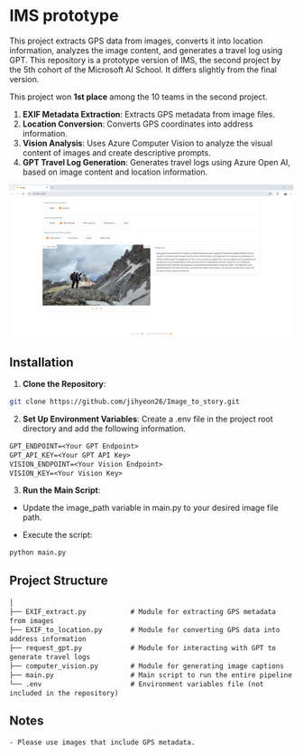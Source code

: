 # IMS prototype

This project extracts GPS data from images, converts it into location information, analyzes the image content, and generates a travel log using GPT. This repository is a prototype version of IMS, the second project by the 5th cohort of the Microsoft AI School. It differs slightly from the final version.

This project won **1st place** among the 10 teams in the second project.

1. **EXIF Metadata Extraction**: Extracts GPS metadata from image files.
2. **Location Conversion**: Converts GPS coordinates into address information.
3. **Vision Analysis**: Uses Azure Computer Vision to analyze the visual content of images and create descriptive prompts.
4. **GPT Travel Log Generation**: Generates travel logs using Azure Open AI, based on image content and location information.

![UI Screenshot](results/dol.png)<br>

## Installation

1. **Clone the Repository**:
```bash
git clone https://github.com/jihyeon26/Image_to_story.git
```

2. **Set Up Environment Variables**: Create a .env file in the project root directory and add the following information.
```
GPT_ENDPOINT=<Your GPT Endpoint>
GPT_API_KEY=<Your GPT API Key>
VISION_ENDPOINT=<Your Vision Endpoint>
VISION_KEY=<Your Vision Key>
```

3. **Run the Main Script**:

- Update the image_path variable in main.py to your desired image file path.

- Execute the script:
```bash
python main.py
```

## Project Structure

```project/
│
├── EXIF_extract.py           # Module for extracting GPS metadata from images
├── EXIF_to_location.py       # Module for converting GPS data into address information
├── request_gpt.py            # Module for interacting with GPT to generate travel logs
├── computer_vision.py        # Module for generating image captions
├── main.py                   # Main script to run the entire pipeline
└── .env                      # Environment variables file (not included in the repository)
```

## Notes
    - Please use images that include GPS metadata.